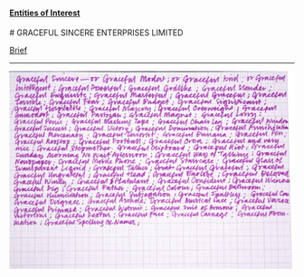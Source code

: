 #### [Entities of Interest](/list.html)
<link rel="stylesheet" type="text/css" href="../../assets/style.css">
# GRACEFUL SINCERE ENTERPRISES LIMITED

[Brief](Brief.md)  


---

![IMG_3710](IMG_3710.jpg)